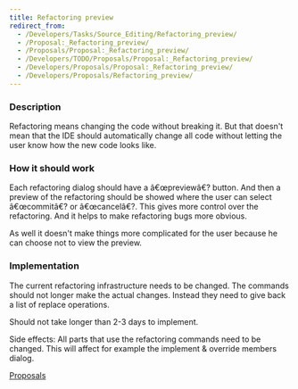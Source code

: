 ```yaml
---
title: Refactoring preview
redirect_from:
  - /Developers/Tasks/Source_Editing/Refactoring_preview/
  - /Proposal:_Refactoring_preview/
  - /Proposals/Proposal:_Refactoring_preview/
  - /Developers/TODO/Proposals/Proposal:_Refactoring_preview/
  - /Developers/Proposals/Proposal:_Refactoring_preview/
  - /Developers/Proposals/Refactoring_preview/
---
```


### Description

Refactoring means changing the code without breaking it. But that doesn't mean that the IDE should automatically change all code without letting the user know how the new code looks like.

### How it should work

Each refactoring dialog should have a â€œpreviewâ€? button. And then a preview of the refactoring should be showed where the user can select â€œcommitâ€? or â€œcancelâ€?. This gives more control over the refactoring. And it helps to make refactoring bugs more obvious.

As well it doesn't make things more complicated for the user because he can choose not to view the preview.

### Implementation

The current refactoring infrastructure needs to be changed. The commands should not longer make the actual changes. Instead they need to give back a list of replace operations.

Should not take longer than 2-3 days to implement.

Side effects: All parts that use the refactoring commands need to be changed. This will affect for example the implement & override members dialog.

 [Proposals](http://www.monodevelop.com/Proposals "http://www.monodevelop.com/Proposals")


